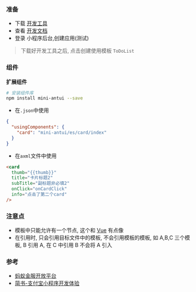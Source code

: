 ### 准备

- 下载 [开发工具](https://opendocs.alipay.com/mini/ide/download)
- 查看 [开发文档](https://opendocs.alipay.com/mini/developer/getting-started)
- 登录 小程序后台,创建应用(测试)

> 下载好开发工具之后, 点击创建使用模板 `ToDoList`

### 组件

**扩展组件**

```bash
# 安装组件库
npm install mini-antui --save
```

- 在`.json`中使用

```json
{
  "usingComponents": {
    "card": "mini-antui/es/card/index"
  }
}
```

- 在`axml`文件中使用

```html
<card
  thumb="{{thumb}}"
  title="卡片标题2"
  subTitle="副标题非必填2"
  onClick="onCardClick"
  info="点击了第二个card"
/>
```

### 注意点

- 模板中只能允许有一个节点, 这个和 [Vue](https://vuejs.org/) 有点像
- 在引用时, 只会引用目标文件中的模板, 不会引用模板的模板, 如 A,B,C 三个模板, B 引用 A, 在 C 中引用 B 不会将 A 引入

### 参考

- [蚂蚁金服开放平台](https://open.alipay.com/platform/home.htm)
- [简书-支付宝小程序开发体验](https://www.jianshu.com/p/1c3d7567c156)
